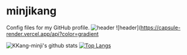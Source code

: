 # minjikang
Config files for my GitHub profile.
![header](https://capsule-render.vercel.app/api?type=slice&color=auto&height=300&section=header&text=MINJI%20KANG&fontSize=90)
![header](https://capsule-render.vercel.app/api?color=gradient

![KKang-minji's github stats](https://github-readme-stats.vercel.app/api?username=KKang-minji&show_icons=true)
[![Top Langs](https://github-readme-stats.vercel.app/api/top-langs/?username=KKang-minji&layout=compact)](https://github.com/KKang-minji/github-readme-stats)

